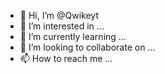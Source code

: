 - 👋 Hi, I’m @Qwikeyt
- 👀 I’m interested in ...
- 🌱 I’m currently learning ...
- 💞️ I’m looking to collaborate on ...
- 📫 How to reach me ...

<!---
Qwikeyt/Qwikeyt is a ✨ special ✨ repository because its `README.md` (this file) appears on your GitHub profile.
You can click the Preview link to take a look at your changes.
--->

